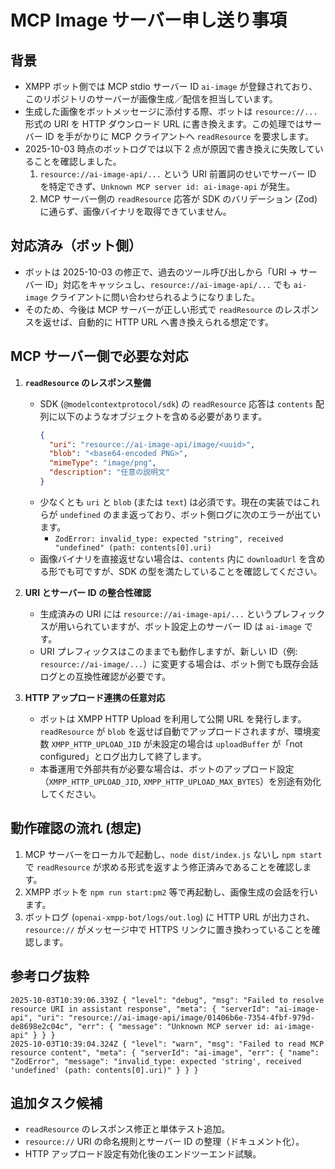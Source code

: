 # MCP Image サーバー申し送り事項

## 背景
- XMPP ボット側では MCP stdio サーバー ID `ai-image` が登録されており、このリポジトリのサーバーが画像生成／配信を担当しています。
- 生成した画像をボットメッセージに添付する際、ボットは `resource://...` 形式の URI を HTTP ダウンロード URL に書き換えます。この処理ではサーバー ID を手がかりに MCP クライアントへ `readResource` を要求します。
- 2025-10-03 時点のボットログでは以下 2 点が原因で書き換えに失敗していることを確認しました。
  1. `resource://ai-image-api/...` という URI 前置詞のせいでサーバー ID を特定できず、`Unknown MCP server id: ai-image-api` が発生。
  2. MCP サーバー側の `readResource` 応答が SDK のバリデーション (Zod) に通らず、画像バイナリを取得できていません。

## 対応済み（ボット側）
- ボットは 2025-10-03 の修正で、過去のツール呼び出しから「URI → サーバー ID」対応をキャッシュし、`resource://ai-image-api/...` でも `ai-image` クライアントに問い合わせられるようになりました。
- そのため、今後は MCP サーバーが正しい形式で `readResource` のレスポンスを返せば、自動的に HTTP URL へ書き換えられる想定です。

## MCP サーバー側で必要な対応
1. **`readResource` のレスポンス整備**
   - SDK (`@modelcontextprotocol/sdk`) の `readResource` 応答は `contents` 配列に以下のようなオブジェクトを含める必要があります。
     ```json
     {
       "uri": "resource://ai-image-api/image/<uuid>",
       "blob": "<base64-encoded PNG>",
       "mimeType": "image/png",
       "description": "任意の説明文"
     }
     ```
   - 少なくとも `uri` と `blob` (または `text`) は必須です。現在の実装ではこれらが `undefined` のまま返っており、ボット側ログに次のエラーが出ています。
     - `ZodError: invalid_type: expected "string", received "undefined" (path: contents[0].uri)`
   - 画像バイナリを直接返せない場合は、`contents` 内に `downloadUrl` を含める形でも可ですが、SDK の型を満たしていることを確認してください。

2. **URI とサーバー ID の整合性確認**
   - 生成済みの URI には `resource://ai-image-api/...` というプレフィックスが用いられていますが、ボット設定上のサーバー ID は `ai-image` です。
   - URI プレフィックスはこのままでも動作しますが、新しい ID（例: `resource://ai-image/...`）に変更する場合は、ボット側でも既存会話ログとの互換性確認が必要です。

3. **HTTP アップロード連携の任意対応**
   - ボットは XMPP HTTP Upload を利用して公開 URL を発行します。`readResource` が `blob` を返せば自動でアップロードされますが、環境変数 `XMPP_HTTP_UPLOAD_JID` が未設定の場合は `uploadBuffer` が「not configured」とログ出力して終了します。
   - 本番運用で外部共有が必要な場合は、ボットのアップロード設定（`XMPP_HTTP_UPLOAD_JID`, `XMPP_HTTP_UPLOAD_MAX_BYTES`）を別途有効化してください。

## 動作確認の流れ (想定)
1. MCP サーバーをローカルで起動し、`node dist/index.js` ないし `npm start` で `readResource` が求める形式を返すよう修正済みであることを確認します。
2. XMPP ボットを `npm run start:pm2` 等で再起動し、画像生成の会話を行います。
3. ボットログ (`openai-xmpp-bot/logs/out.log`) に HTTP URL が出力され、`resource://` がメッセージ中で HTTPS リンクに置き換わっていることを確認します。

## 参考ログ抜粋
```
2025-10-03T10:39:06.339Z { "level": "debug", "msg": "Failed to resolve resource URI in assistant response", "meta": { "serverId": "ai-image-api", "uri": "resource://ai-image-api/image/01406b6e-7354-4fbf-979d-de8698e2c04c", "err": { "message": "Unknown MCP server id: ai-image-api" } } }
2025-10-03T10:39:04.324Z { "level": "warn", "msg": "Failed to read MCP resource content", "meta": { "serverId": "ai-image", "err": { "name": "ZodError", "message": "invalid_type: expected 'string', received 'undefined' (path: contents[0].uri)" } } }
```

## 追加タスク候補
- `readResource` のレスポンス修正と単体テスト追加。
- `resource://` URI の命名規則とサーバー ID の整理（ドキュメント化）。
- HTTP アップロード設定有効化後のエンドツーエンド試験。

